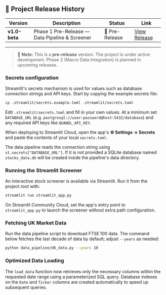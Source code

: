 ## 📢 Project Release History

| Version | Description | Status | Link |
|---|---|---|---|
| **v1.0-beta** | Phase 1 Pre-Release — Data Pipeline & Screener | 🚧 Pre-Release | [View Release](https://github.com/DataByRajesh/EquityAlphaEngine/releases/tag/v1.0-beta) |

---

> 📝 **Note:**
> This is a **pre-release** version. The project is under active development.
> Phase 2 (Macro Data Integration) is planned in upcoming releases.

### Secrets configuration

Streamlit's secrets mechanism is used for values such as database connection
strings and API keys. Start by copying the example secrets file:

```bash
cp .streamlit/secrets.example.toml .streamlit/secrets.toml
```

Edit `.streamlit/secrets.toml` and fill in your own values. At a minimum set
`DATABASE_URL` (e.g. `postgresql://user:password@host:5432/database`) and any
required API keys like `QUANDL_API_KEY`.

When deploying to Streamlit Cloud, open the app's **⚙️ Settings → Secrets** and
paste the contents of your local `secrets.toml`.

The data pipeline reads the connection string using
`st.secrets["DATABASE_URL"]`. If it is not provided a SQLite database named
`stocks_data.db` will be created inside the pipeline's data directory.

### Running the Streamlit Screener

An interactive stock screener is available via Streamlit. Run it from the
project root with:

```bash
streamlit run streamlit_app.py
```

On Streamlit Community Cloud, set the app's entry point to `streamlit_app.py`
to launch the screener without extra path configuration.

### Fetching UK Market Data

Run the data pipeline script to download FTSE 100 data. The command below
fetches the last decade of data by default; adjust `--years` as needed:

```bash
python data_pipeline/UK_data.py --years 10
```

### Optimized Data Loading

The `load_data` function now retrieves only the necessary columns within the
requested date range using a parameterized SQL query. Database indexes on the
`Date` and `Ticker` columns are created automatically to speed up subsequent
queries.


